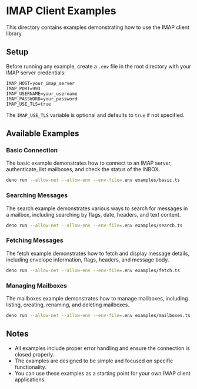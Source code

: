 # IMAP Client Examples

This directory contains examples demonstrating how to use the IMAP client library.

## Setup

Before running any example, create a `.env` file in the root directory with your IMAP server credentials:

```
IMAP_HOST=your_imap_server
IMAP_PORT=993
IMAP_USERNAME=your_username
IMAP_PASSWORD=your_password
IMAP_USE_TLS=true
```

The `IMAP_USE_TLS` variable is optional and defaults to `true` if not specified.

## Available Examples

### Basic Connection

The basic example demonstrates how to connect to an IMAP server, authenticate, list mailboxes, and check the status of the INBOX.

```bash
deno run --allow-net --allow-env --env-file=.env examples/basic.ts
```

### Searching Messages

The search example demonstrates various ways to search for messages in a mailbox, including searching by flags, date, headers, and text content.

```bash
deno run --allow-net --allow-env --env-file=.env examples/search.ts
```

### Fetching Messages

The fetch example demonstrates how to fetch and display message details, including envelope information, flags, headers, and message body.

```bash
deno run --allow-net --allow-env --env-file=.env examples/fetch.ts
```

### Managing Mailboxes

The mailboxes example demonstrates how to manage mailboxes, including listing, creating, renaming, and deleting mailboxes.

```bash
deno run --allow-net --allow-env --env-file=.env examples/mailboxes.ts
```

## Notes

- All examples include proper error handling and ensure the connection is closed properly.
- The examples are designed to be simple and focused on specific functionality.
- You can use these examples as a starting point for your own IMAP client applications. 